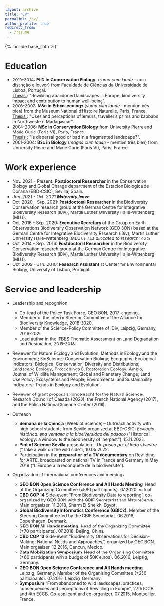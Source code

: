 ```yaml
---
layout: archive
title: "CV"
permalink: /cv/
author_profile: true
redirect_from:
  - /resume
---
```


{% include base_path %}

Education
======
* 2010-2014: **PhD in Conservation Biology**, (<i>suma cum laude</i> - com distinção e louvor) from Faculdade de Ciências da Universidade de Lisboa, Portugal.  
<u>Thesis </u>: "Rewilding abandoned landscapes in Europe: biodiversity impact and contribution to human well-being".
* 2006-2007: **MSc in Ethno-ecology** (<i>suma cum laude</i> - mention très bien) from the Museum National d’Histoire Naturelle, Paris, France.  
<u>Thesis </u>: "Uses and perceptions of lemurs, traveller’s palms and baobabs in Northwestern Madagascar".
* 2004-2006: **MSc in Conservation Biology** from University Pierre and Marie Curie (Paris VI), Paris, France.  
<u>Thesis </u>: "Is dispersal good or bad in a fragmented landscape?".
* 2001-2004: **BSc in Biology** (<i>magna cum laude</i> - mention très bien) from University Pierre and Marie Curie (Paris VI), Paris, France.
 
Work experience
======
* Nov. 2021 - Present: **Postdoctoral Researcher** in the Conservation Biology and Global Change department of the Estacion Biologica de Doñana (EBD-CSIC), Sevilla, Spain.
* <i>Jan. 2021 - Oct. 2021 **Maternity leave** </i>
* Oct. 2020 - Sep. 2021: **Postdoctoral Researcher** in the Biodiversity Conservation research group at the German Centre for Integrative Biodiversity Research (iDiv), Martin Luther University Halle-Wittenberg (MLU). 
* Oct. 2016 - Sep. 2020: **Executive Secretary** of the Group on Earth Observations Biodiversity Observation Network (GEO BON) based at the German Centre for Integrative Biodiversity Research (iDiv), Martin Luther University Halle-Wittenberg (MLU). <i> FTEs allocated to research: 40%</i>
* Oct. 2014 - Sep. 2016: **Postdoctoral Researcher** in the Biodiversity Conservation research group at the German Centre for Integrative Biodiversity Research (iDiv), Martin Luther University Halle-Wittenberg (MLU).
* Oct. 2009 - Jan. 2010: **Research Assistant** at Center for Environmental Biology, University of Lisbon, Portugal.
  
Service and leadership
======
* Leadership and recognition
  * Co-lead of the Policy Task Force, GEO BON, 2017-ongoing.
  * Member of the interim Steering Committee of the Alliance for Biodiversity Knowledge, 2018-2020.
  * Member of the Science-Policy Committee of iDiv, Leipzig, Germany, 2016-2020.
  * Lead author in the IPBES Thematic Assessment on Land Degradation and Restoration, 2015-2018.
  
* Reviewer for Nature Ecology and Evolution; Methods in Ecology and the Environment; BioScience; Conservation Biology; Ecography; Ecological Indicators; Biological Conservation; Diversity and Distributions; Landscape Ecology; Proceedings B; Restoration Ecology; Ambio; Journal of Wildlife Management; Global and Planetary Change; Land Use Policy; Ecosystems and People; Environmental and Sustainability Indicators; Trends in Ecology and Evolution.

* Reviewer of grant proposals (once each) for the Natural Sciences Research Council of Canada (2020), the French National Agency (2017), and the Polish National Science Center (2016).

* Outreach
  * **Semana de la Ciencia** (Week of Science) –  Outreach activity with high school students from Seville organized at EBD-CSIC: <i>Ecología histórica: una ventana a la biodiversidad del pasado</i> ("Historical ecology: a window to the biodiversity of the past"), 15.11.2023.
  * **Pint of Science Sevilla** presentation – <i>Un paseo por el lado silvestre</i> (“Take a walk on the wild side"), 10.05.2022.
  * Participation in the **preparation of a TV documentary** on Rewilding for ARTE, broadcasted on national TV in France and Germany in May 2019 (“L’Europe à la reconquête de la biodiversité”).

* Organization of international conferences and meetings
  * **GEO BON Open Science Conference and All Hands Meeting**. Head of the Organizing Committee (±580 participants). 07.2020, virtual.
  * **CBD COP 14** Side-event “From Biodiversity Data to reporting”, co-organized by GEO BON with the GBIF Secretariat and NatureServe. Main organizer. 11.2018, Sharm El Sheikh, Egypt.
  * **Global Biodiversity Informatics Conference (GBIC2)**. Member of the Steering Committee led by the GBIF Secretariat. 06.2018, Copenhagen, Denmark.
  * **GEO BON All Hands meeting**. Head of the Organizing Committee (±70 participants). 07.2018, Beijing, China.
  * **CBD COP 13** Side-event “Biodiversity Observations for Decision-Making: National Needs and Approaches.”, organized by GEO BON. Main organizer. 12.2016, Cancun, Mexico.
  * **Data Mobilization Symposium**. Head of the Organizing Committee (±60 participants with a budget of 50K euros). 06.2016, Leipzig, Germany.
  * **GEO BON Open Science Conference and All Hands meeting**, Leipzig, Germany. Member of the Organizing Committee (±250 participants). 07.2016, Leipzig, Germany.
  * **Symposium** “From abandoned to wild landscapes: practices, consequences and perceptions of Rewilding in Europe”, 27th ICCB and 4th ECCB. Co-applicant and co-organizer. 07.2015, Montpellier, France.
